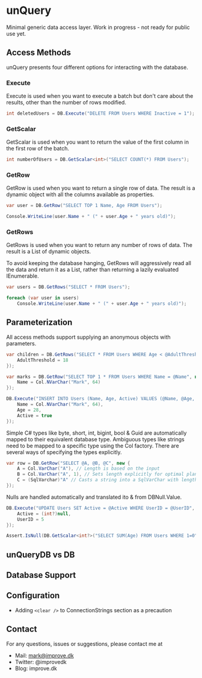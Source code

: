 # unQuery

Minimal generic data access layer. Work in progress - not ready for public use yet.

## Access Methods

unQuery presents four different options for interacting with the database.

### Execute

Execute is used when you want to execute a batch but don't care about the results, other than the number of rows modified.

```csharp
int deletedUsers = DB.Execute("DELETE FROM Users WHERE Inactive = 1");
```

### GetScalar

GetScalar is used when you want to return the value of the first column in the first row of the batch.

```csharp
int numberOfUsers = DB.GetScalar<int>("SELECT COUNT(*) FROM Users");
```

### GetRow

GetRow is used when you want to return a single row of data. The result is a dynamic object with all the columns available as properties.

```csharp
var user = DB.GetRow("SELECT TOP 1 Name, Age FROM Users");

Console.WriteLine(user.Name + " (" + user.Age + " years old)");
```

### GetRows

GetRows is used when you want to return any number of rows of data. The result is a List of dynamic objects.

To avoid keeping the database hanging, GetRows will aggressively read all the data and return it as a List, rather than returning a lazily evaluated IEnumerable.

```csharp
var users = DB.GetRows("SELECT * FROM Users");

foreach (var user in users)
	Console.WriteLine(user.Name + " (" + user.Age + " years old)");
```

## Parameterization

All access methods support supplying an anonymous objects with parameters.

```csharp
var children = DB.GetRows("SELECT * FROM Users WHERE Age < @AdultThreshold", new {
	AdultThreshold = 18
});

var marks = DB.GetRow("SELECT TOP 1 * FROM Users WHERE Name = @Name", new {
	Name = Col.NVarChar("Mark", 64)
});

DB.Execute("INSERT INTO Users (Name, Age, Active) VALUES (@Name, @Age, @Active)", new {
	Name = Col.NVarChar("Mark", 64),
	Age = 28,
	Active = true
});
```

Simple C# types like byte, short, int, bigint, bool & Guid are automatically mapped to their equivalent database type. Ambiguous types like strings need to be mapped to a specific type using the Col factory. There are several ways of specifying the types explicitly.

```csharp
var row = DB.GetRow("SELECT @A, @B, @C", new {
	A = Col.VarChar("A"), // Length is based on the input
	B = Col.VarChar("A", 1), // Sets length explicitly for optimal plan reuse
	C = (SqlVarchar)"A" // Casts a string into a SqlVarChar with length based on the input
});
```

Nulls are handled automatically and translated ito & from DBNull.Value.

```csharp
DB.Execute("UPDATE Users SET Active = @Active WHERE UserID = @UserID", new {
	Active = (int?)null,
	UserID = 5
});

Assert.IsNull(DB.GetScalar<int?>("SELECT SUM(Age) FROM Users WHERE 1=0"));
```

## unQueryDB vs DB

## Database Support

## Configuration

* Adding ````<clear />```` to ConnectionStrings section as a precaution

## Contact

For any questions, issues or suggestions, please contact me at

* Mail: mark@improve.dk
* Twitter: @improvedk
* Blog: improve.dk